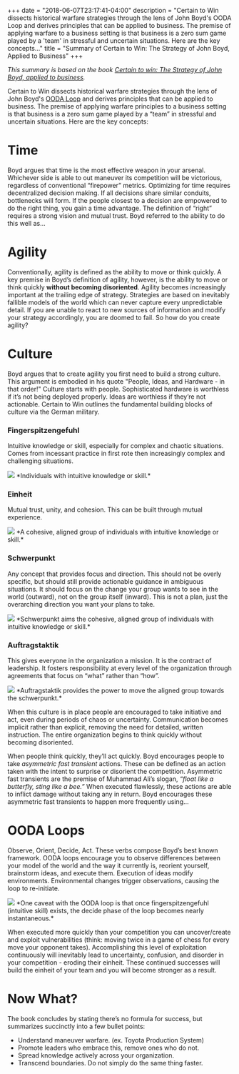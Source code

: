 +++
date = "2018-06-07T23:17:41-04:00"
description = "Certain to Win dissects historical warfare strategies through the lens of John Boyd's OODA Loop and derives principles that can be applied to business. The premise of applying warfare to a business setting is that business is a zero sum game played by a 'team' in stressful and uncertain situations. Here are the key concepts..."
title = "Summary of Certain to Win: The Strategy of John Boyd, Applied to Business"
+++


*This summary is based on the book [Certain to win: The Strategy of John Boyd, applied to business](https://www.amazon.com/dp/B0793SDYSM/ref=dp-kindle-redirect?_encoding=UTF8&btkr=1).*

Certain to Win dissects historical warfare strategies through the lens of John Boyd's [OODA Loop](https://en.m.wikipedia.org/wiki/OODA_loop) and derives principles that can be applied to business. The premise of applying warfare principles to a business setting is that business is a zero sum game played by a “team” in stressful and uncertain situations. Here are the key concepts:

# Time

Boyd argues that time is the most effective weapon in your arsenal. Whichever side is able to out maneuver its competition will be victorious, regardless of conventional “firepower” metrics. Optimizing for time requires decentralized decision making. If all decisions share similar conduits, bottlenecks will form. If the people closest to a decision are empowered to do the right thing, you gain a time advantage. The definition of “right” requires a strong vision and mutual trust. Boyd referred to the ability to do this well as...

# Agility

Conventionally, agility is defined as the ability to move or think quickly. A key premise in Boyd’s definition of agility, however, is the ability to move or think quickly **without becoming disoriented**. Agility becomes increasingly important at the trailing edge of strategy. Strategies are based on inevitably fallible models of the world which can never capture every unpredictable detail. If you are unable to react to new sources of information and modify your strategy accordingly, you are doomed to fail. So how do you create agility?

# Culture

Boyd argues that to create agility you first need to build a strong culture. This argument is embodied in his quote "People, Ideas, and Hardware - in that order!" Culture starts with people. Sophisticated hardware is worthless if it’s not being deployed properly. Ideas are worthless if they’re not actionable. Certain to Win outlines the fundamental building blocks of culture via the German military. 

### Fingerspitzengefuhl 

Intuitive knowledge or skill, especially for complex and chaotic situations. Comes from incessant practice in first rote then increasingly complex and challenging situations. 

<img src="/images/ctw/fingerspitzengefuhl.jpg"/>
*Individuals with intuitive knowledge or skill.*


### Einheit 

Mutual trust, unity, and cohesion. This can be built through mutual experience. 

<img src="/images/ctw/einheit.jpg"/>
*A cohesive, aligned group of individuals with intuitive knowledge or skill.*


### Schwerpunkt

Any concept that provides focus and direction. This should not be overly specific, but should still provide actionable guidance in ambiguous situations. It should focus on the change your group wants to see in the world (outward), not on the group itself (inward). This is not a plan, just the overarching direction you want your plans to take.

<img src="/images/ctw/schwerpunkt.jpg"/>
*Schwerpunkt aims the cohesive, aligned group of individuals with intuitive knowledge or skill.*

### Auftragstaktik

This gives everyone in the organization a mission. It is the contract of leadership. It fosters responsibility at every level of the organization through agreements that focus on “what” rather than “how”.

<img src="/images/ctw/auftragstaktik.jpg"/>
*Auftragstaktik provides the power to move the aligned group towards the schwerpunkt.*


When this culture is in place people are encouraged to take initiative and act, even during periods of chaos or uncertainty. Communication becomes implicit rather than explicit, removing the need for detailed, written instruction. The entire organization begins to think quickly without becoming disoriented. 

When people think quickly, they’ll act quickly. Boyd encourages people to take *asymmetric fast transient* actions. These can be defined as an action taken with the intent to surprise or disorient the competition. Asymmetric fast transients are the premise of Muhammad Ali’s slogan, *“float like a butterfly, sting like a bee.”* When executed flawlessly, these actions are able to inflict damage without taking any in return. Boyd encourages these asymmetric fast transients to happen more frequently using...

# OODA Loops

Observe, Orient, Decide, Act. These verbs compose Boyd’s best known framework. OODA loops encourage you to observe differences between your model of the world and the way it currently is, reorient yourself, brainstorm ideas, and execute them. Execution of ideas modify environments. Environmental changes trigger observations, causing the loop to re-initiate.

<img src="/images/ctw/ooda.png"/>
*One caveat with the OODA loop is that once fingerspitzengefuhl (intuitive skill) exists, the decide phase of the loop becomes nearly instantaneous.*

When executed more quickly than your competition you can uncover/create and exploit vulnerabilities (think: moving twice in a game of chess for every move your opponent takes). Accomplishing this level of exploitation continuously will inevitably lead to uncertainty, confusion, and disorder in your competition - eroding their einheit. These continued successes will build the einheit of your team and you will become stronger as a result. 

# Now What?

The book concludes by stating there’s no formula for success, but summarizes succinctly into a few bullet points:

- Understand maneuver warfare. (ex. Toyota Production System)
- Promote leaders who embrace this, remove ones who do not.
- Spread knowledge actively across your organization.
- Transcend boundaries. Do not simply do the same thing faster.


